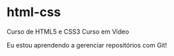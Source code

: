 # html-css
 Curso de HTML5 e CSS3 Curso em Vídeo

Eu estou aprendendo a gerenciar repositórios com Git!